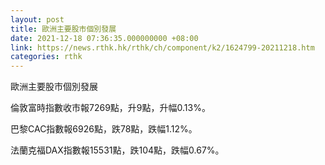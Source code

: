 ```yaml
---
layout: post
title: 歐洲主要股市個別發展
date: 2021-12-18 07:36:35.000000000 +08:00
link: https://news.rthk.hk/rthk/ch/component/k2/1624799-20211218.htm
categories: rthk
---
```


歐洲主要股市個別發展

倫敦富時指數收市報7269點，升9點，升幅0.13%。

巴黎CAC指數報6926點，跌78點，跌幅1.12%。

法蘭克福DAX指數報15531點，跌104點，跌幅0.67%。
